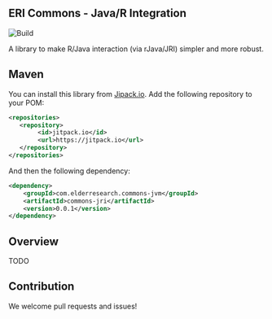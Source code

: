 ERI Commons - Java/R Integration
------------------------------------------

![Build](https://github.com/ElderResearch/commons-jri/workflows/Java%20CI%20with%20Maven/badge.svg)

A library to make R/Java interaction (via rJava/JRI) simpler and more robust.

## Maven

You can install this library from [Jipack.io](https://jitpack.io). Add the following repository to your POM:

```xml
<repositories>
   <repository>
        <id>jitpack.io</id>
        <url>https://jitpack.io</url>
   </repository>
</repositories>
 ```

And then the following dependency:

```xml
<dependency>
	<groupId>com.elderresearch.commons-jvm</groupId>
	<artifactId>commons-jri</artifactId>
	<version>0.0.1</version>
</dependency>
```

## Overview

TODO

## Contribution

We welcome pull requests and issues!